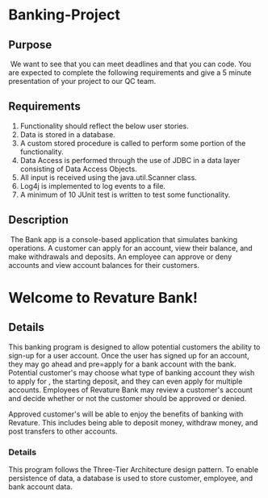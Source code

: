 # Banking-Project


## Purpose
​
   We want to see that you can meet deadlines and that you can code. You are expected to complete the following requirements and give a 5 minute presentation of your project to our QC team.
​​
## Requirements
1. Functionality should reflect the below user stories.
2. Data is stored in a database.
3. A custom stored procedure is called to perform some portion of the functionality.
4. Data Access is performed through the use of JDBC in a data layer consisting of Data Access Objects.
5. All input is received using the java.util.Scanner class.
6. Log4j is implemented to log events to a file.
7. A minimum of 10 JUnit test is written to test some functionality.



## Description
​
   The Bank app is a console-based application that simulates banking operations. A customer can apply for an account, view their balance, and make withdrawals and deposits. An employee can approve or deny accounts and view account balances for their customers.


# Welcome to Revature Bank!
## Details
This banking program is designed to allow potential customers the ability to sign-up for a user account. Once the user has signed up for an account, they may go ahead and pre=apply for a bank account
with the bank. Potential customer's may choose what type of banking account they wish to apply for , the starting deposit, and they can even apply for multiple accounts. 
Employees of Revature Bank may review a customer's account and decide whether or not the customer should be approved or denied. 

Approved customer's will be able to enjoy the benefits of banking with Revature. This includes being able to deposit money, withdraw money, and post transfers to other accounts.



### Details
This program follows the Three-Tier Architecture design pattern. To enable persistence of data, a database is used to store customer, employee, and bank account data.
